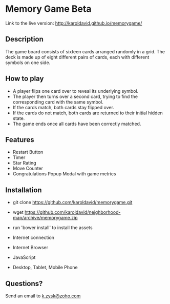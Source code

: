 # Memory Game Beta

Link to the live version: http://karoldavid.github.io/memorygame/

## Description

The game board consists of sixteen cards arranged randomly in a grid. The deck is made up of eight different pairs of cards, each with different symbols on one side.

## How to play

* A player flips one card over to reveal its underlying symbol.
* The player then turns over a second card, trying to find the corresponding card with the same symbol.
* If the cards match, both cards stay flipped over.
* If the cards do not match, both cards are returned to their initial hidden state.
* The game ends once all cards have been correctly matched.

## Features

* Restart Button
* Timer
* Star Rating
* Move Counter
* Congratulations Popup Modal with game metrics

## Installation

* git clone https://github.com/karoldavid/memorygame.git
* wget https://github.com/karoldavid/neighborhood-map/archive/memorygame.zip

* run 'bower install' to install the assets

* Internet connection
* Internet Browser
* JavaScript
* Desktop, Tablet, Mobile Phone

## Questions?

Send an email to k.zysk@zoho.com
